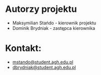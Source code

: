 # Autorzy projektu

- Maksymilian Stańdo - kierownik projektu
- Dominik Brydniak - zastępca kierownika

# Kontakt:  
- mstando@student.agh.edu.pl 
- dbrydniak@student.agh.edu.pl